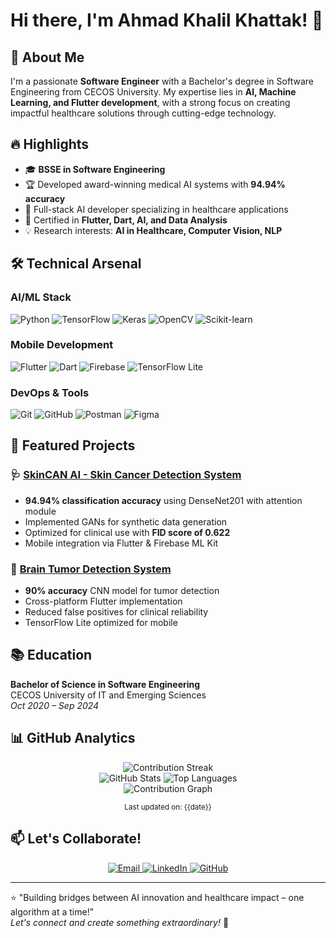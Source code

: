# Hi there, I'm Ahmad Khalil Khattak! 👋

## 🚀 About Me

I'm a passionate **Software Engineer** with a Bachelor's degree in Software Engineering from CECOS University. My expertise lies in **AI, Machine Learning, and Flutter development**, with a strong focus on creating impactful healthcare solutions through cutting-edge technology.

## 🔥 Highlights

- 🎓 **BSSE in Software Engineering** 
- 🏆 Developed award-winning medical AI systems with **94.94% accuracy**
- 🧠 Full-stack AI developer specializing in healthcare applications
- 📜 Certified in **Flutter, Dart, AI, and Data Analysis**
- 💡 Research interests: **AI in Healthcare, Computer Vision, NLP**

## 🛠️ Technical Arsenal

### AI/ML Stack
![Python](https://img.shields.io/badge/Python-3776AB?style=flat&logo=python&logoColor=white)
![TensorFlow](https://img.shields.io/badge/TensorFlow-FF6F00?style=flat&logo=tensorflow&logoColor=white)
![Keras](https://img.shields.io/badge/Keras-D00000?style=flat&logo=keras&logoColor=white)
![OpenCV](https://img.shields.io/badge/OpenCV-5C3EE8?style=flat&logo=opencv&logoColor=white)
![Scikit-learn](https://img.shields.io/badge/scikit_learn-F7931E?style=flat&logo=scikit-learn&logoColor=white)

### Mobile Development
![Flutter](https://img.shields.io/badge/Flutter-02569B?style=flat&logo=flutter&logoColor=white)
![Dart](https://img.shields.io/badge/Dart-0175C2?style=flat&logo=dart&logoColor=white)
![Firebase](https://img.shields.io/badge/Firebase-FFCA28?style=flat&logo=firebase&logoColor=black)
![TensorFlow Lite](https://img.shields.io/badge/TensorFlow_Lite-FF6F00?style=flat&logo=tensorflow&logoColor=white)

### DevOps & Tools
![Git](https://img.shields.io/badge/Git-F05032?style=flat&logo=git&logoColor=white)
![GitHub](https://img.shields.io/badge/GitHub-181717?style=flat&logo=github&logoColor=white)
![Postman](https://img.shields.io/badge/Postman-FF6C37?style=flat&logo=postman&logoColor=white)
![Figma](https://img.shields.io/badge/Figma-F24E1E?style=flat&logo=figma&logoColor=white)

## 🌟 Featured Projects

### 🩺 [SkinCAN AI - Skin Cancer Detection System](https://github.com/SoftTac/Skin-Cancer-Detection-System)
- **94.94% classification accuracy** using DenseNet201 with attention module
- Implemented GANs for synthetic data generation
- Optimized for clinical use with **FID score of 0.622**
- Mobile integration via Flutter & Firebase ML Kit

### 🧠 [Brain Tumor Detection System](https://github.com/SoftTac/Brain-Tumor-Detection-Application)
- **90% accuracy** CNN model for tumor detection
- Cross-platform Flutter implementation
- Reduced false positives for clinical reliability
- TensorFlow Lite optimized for mobile

## 📚 Education

**Bachelor of Science in Software Engineering**  
CECOS University of IT and Emerging Sciences  
*Oct 2020 – Sep 2024*

## 📊 GitHub Analytics

<!-- Dynamic stats section -->
<p align="center">
  <img src="https://github-readme-streak-stats.herokuapp.com/?user=SoftTac&theme=dark" alt="Contribution Streak"/>
  <br>
  <img src="https://github-readme-stats.vercel.app/api?username=SoftTac&show_icons=true&theme=dark&hide_border=true&include_all_commits=true" alt="GitHub Stats"/>
  <img src="https://github-readme-stats.vercel.app/api/top-langs/?username=SoftTac&theme=dark&layout=compact&hide_border=true" alt="Top Languages"/>
  <br>
  <img src="https://ghchart.rshah.org/SoftTac" alt="Contribution Graph"/>
</p>

<!-- Dynamic last update timestamp -->
<p align="center">
  <small>Last updated on: {{date}}</small>
</p>

## 📫 Let's Collaborate!

<div align="center">
  <a href="mailto:ahmadkhanpakistan987@gmail.com">
    <img src="https://img.shields.io/badge/Email-D14836?style=for-the-badge&logo=gmail&logoColor=white" alt="Email"/>
  </a>
  <a href="https://www.linkedin.com/in/ahmad-khalil-33bbb4283/">
    <img src="https://img.shields.io/badge/LinkedIn-0077B5?style=for-the-badge&logo=linkedin&logoColor=white" alt="LinkedIn"/>
  </a>
  <a href="https://github.com/SoftTac">
    <img src="https://img.shields.io/badge/GitHub-181717?style=for-the-badge&logo=github&logoColor=white" alt="GitHub"/>
  </a>
</div>

---

⭐️ "Building bridges between AI innovation and healthcare impact – one algorithm at a time!"  
*Let's connect and create something extraordinary!* 🚀
